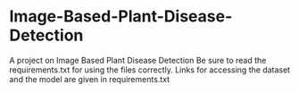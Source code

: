 # Image-Based-Plant-Disease-Detection

A project on Image Based Plant Disease Detection
Be sure to read the requirements.txt for using the files correctly.
Links for accessing the dataset and the model are given in requirements.txt

